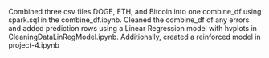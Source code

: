 Combined three csv files DOGE, ETH, and Bitcoin into one combine_df using spark.sql in the combine_df.ipynb. Cleaned the combine_df of any errors and added prediction rows using a Linear Regression model with hvplots in CleaningDataLinRegModel.ipynb. Additionally, created a reinforced model in project-4.ipynb
